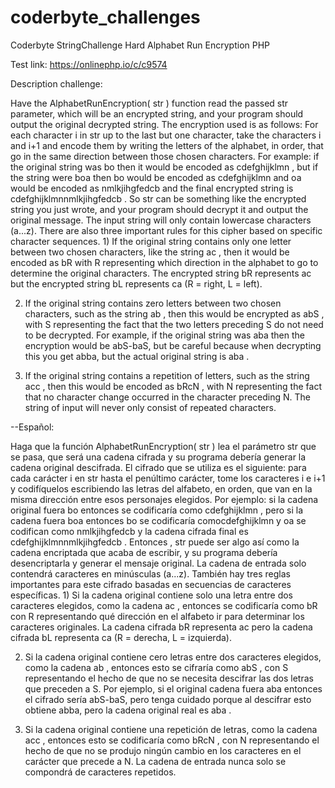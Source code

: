# coderbyte_challenges
Coderbyte StringChallenge Hard Alphabet Run Encryption PHP

Test link: https://onlinephp.io/c/c9574

Description challenge:

Have the AlphabetRunEncryption( str ) function read the passed str parameter, which will be an encrypted string, and your program should output the original decrypted string. The encryption used is as follows: For each character i in str up to the last but one character, take the characters i and i+1 and encode them by writing the letters of the alphabet, in order, that go in the same direction between those chosen characters. For example: if the original string was bo then it would be encoded as cdefghijklmn , but if the string were boa then bo would be encoded as cdefghijklmn and oa would be encoded as nmlkjihgfedcb and the final encrypted string is cdefghijklmnnmlkjihgfedcb . So str can be something like the encrypted string you just wrote, and your program should decrypt it and output the original message. The input string will only contain lowercase characters (a...z). There are also three important rules for this cipher based on specific character sequences. 1) If the original string contains only one letter between two chosen characters, like the string ac , then it would be encoded as bR with R representing which direction in the alphabet to go to determine the original characters. The encrypted string bR represents ac but the encrypted string bL represents ca (R = right, L = left).

2) If the original string contains zero letters between two chosen characters, such as the string ab , then this would be encrypted as abS , with S representing the fact that the two letters preceding S do not need to be decrypted. For example, if the original string was aba then the encryption would be abS-baS, but be careful because when decrypting this you get abba, but the actual original string is aba .

3) If the original string contains a repetition of letters, such as the string acc , then this would be encoded as bRcN , with N representing the fact that no character change occurred in the character preceding N. The string of input will never only consist of repeated characters.

--Español:

Haga que la función AlphabetRunEncryption( str ) lea el parámetro str que se pasa, que será una cadena cifrada y su programa debería generar la cadena original descifrada. El cifrado que se utiliza es el siguiente: para cada carácter i en str hasta el penúltimo carácter, tome los caracteres i e i+1 y codifíquelos escribiendo las letras del alfabeto, en orden, que van en la misma dirección entre esos personajes elegidos. Por ejemplo: si la cadena original fuera bo entonces se codificaría como cdefghijklmn , pero si la cadena fuera boa entonces bo se codificaría comocdefghijklmn y oa se codifican como nmlkjihgfedcb y la cadena cifrada final es cdefghijklmnnmlkjihgfedcb . Entonces , str puede ser algo así como la cadena encriptada que acaba de escribir, y su programa debería desencriptarla y generar el mensaje original. La cadena de entrada solo contendrá caracteres en minúsculas (a...z). También hay tres reglas importantes para este cifrado basadas en secuencias de caracteres específicas. 1) Si la cadena original contiene solo una letra entre dos caracteres elegidos, como la cadena ac , entonces se codificaría como bR con R representando qué dirección en el alfabeto ir para determinar los caracteres originales. La cadena cifrada bR representa ac pero la cadena cifrada bL representa ca (R = derecha, L = izquierda).

2) Si la cadena original contiene cero letras entre dos caracteres elegidos, como la cadena ab , entonces esto se cifraría como abS , con S representando el hecho de que no se necesita descifrar las dos letras que preceden a S. Por ejemplo, si el original cadena fuera aba entonces el cifrado sería abS-baS, pero tenga cuidado porque al descifrar esto obtiene abba, pero la cadena original real es aba .

3) Si la cadena original contiene una repetición de letras, como la cadena acc , entonces esto se codificaría como bRcN , con N representando el hecho de que no se produjo ningún cambio en los caracteres en el carácter que precede a N. La cadena de entrada nunca solo se compondrá de caracteres repetidos.

